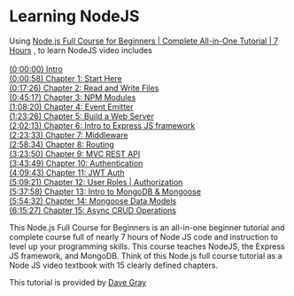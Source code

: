 # Learning NodeJS
Using  <a href="https://www.youtube.com/watch?v=f2EqECiTBL8" target="_blank">Node.js Full Course for Beginners | Complete All-in-One Tutorial | 7 Hours</a> , to learn NodeJS video includes<br /><br />
<a href="https://www.youtube.com/watch?v=f2EqECiTBL8&t=0s" target="_blank">(0:00:00) Intro</a> <br />
<a href="https://www.youtube.com/watch?v=f2EqECiTBL8&t=58s" target="_blank">(0:00:58) Chapter 1: Start Here</a> <br />
<a href="https://www.youtube.com/watch?v=f2EqECiTBL8&t=1046s" target="_blank">(0:17:26) Chapter 2: Read and Write Files</a><br />
<a href="https://www.youtube.com/watch?v=f2EqECiTBL8&t=2717s" target="_blank">(0:45:17) Chapter 3: NPM Modules</a><br />
<a href="https://www.youtube.com/watch?v=f2EqECiTBL8&t=4100s" target="_blank">(1:08:20) Chapter 4: Event Emitter</a><br />
<a href="https://www.youtube.com/watch?v=f2EqECiTBL8&t=5006s" target="_blank">(1:23:26) Chapter 5: Build a Web Server</a><br />
<a href="https://www.youtube.com/watch?v=f2EqECiTBL8&t=7333s" target="_blank">(2:02:13) Chapter 6: Intro to Express JS framework</a><br />
<a href="https://www.youtube.com/watch?v=f2EqECiTBL8&t=8613s" target="_blank">(2:23:33) Chapter 7: Middleware</a><br />
<a href="https://www.youtube.com/watch?v=f2EqECiTBL8&t=10714s" target="_blank">(2:58:34) Chapter 8: Routing</a><br />
<a href="https://www.youtube.com/watch?v=f2EqECiTBL8&t=12230s" target="_blank">(3:23:50) Chapter 9: MVC REST API</a><br />
<a href="https://www.youtube.com/watch?v=f2EqECiTBL8&t=13429s" target="_blank">(3:43:49) Chapter 10: Authentication</a><br />
<a href="https://www.youtube.com/watch?v=f2EqECiTBL8&t=14983s" target="_blank">(4:09:43) Chapter 11: JWT Auth</a><br />
<a href="https://www.youtube.com/watch?v=f2EqECiTBL8&t=18561s" target="_blank">(5:09:21) Chapter 12: User Roles | Authorization</a><br />
<a href="" target="_blank">(5:37:58) Chapter 13: Intro to MongoDB & Mongoose</a><br />
<a href="https://www.youtube.com/watch?v=f2EqECiTBL8&t=20278s" target="_blank">(5:54:32) Chapter 14: Mongoose Data Models</a><br />
<a href="https://www.youtube.com/watch?v=f2EqECiTBL8&t=22527s" target="_blank">(6:15:27) Chapter 15: Async CRUD Operations</a><br />

<p>This Node.js Full Course for Beginners is an all-in-one beginner tutorial and complete course full of nearly 7 hours of Node JS code and instruction to level up your programming skills. This course teaches NodeJS, the Express JS framework, and MongoDB. Think of this Node.js full course tutorial as a Node JS video textbook with 15 clearly defined chapters.</p>

This tutorial is provided by <a href="https://www.youtube.com/@DaveGrayTeachesCode">Dave Gray</a>
